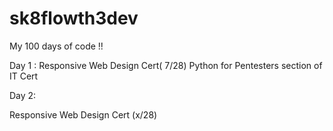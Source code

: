 # sk8flowth3dev
My 100 days of code !! 

Day 1 :
Responsive Web Design Cert( 7/28)
Python for Pentesters section of IT Cert

Day 2:

Responsive Web Design Cert (x/28)

